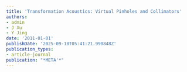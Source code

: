 ```yaml
---
title: 'Transformation Acoustics: Virtual Pinholes and Collimators'
authors:
- admin
- J Xu
- Y Jing
date: '2011-01-01'
publishDate: '2025-09-18T05:41:21.990848Z'
publication_types:
- article-journal
publication: "*META'*"
---
```

